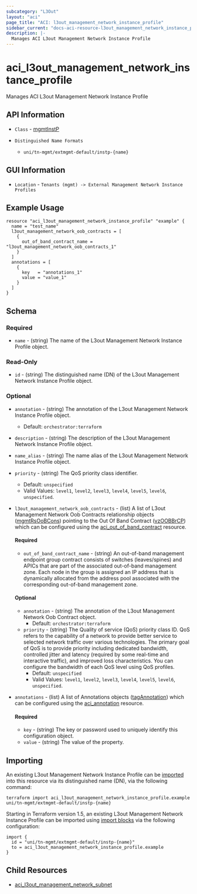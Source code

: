 ```yaml
---
subcategory: "L3Out"
layout: "aci"
page_title: "ACI: l3out_management_network_instance_profile"
sidebar_current: "docs-aci-resource-l3out_management_network_instance_profile"
description: |-
  Manages ACI L3out Management Network Instance Profile
---
```


# aci_l3out_management_network_instance_profile #

Manages ACI L3out Management Network Instance Profile

## API Information ##

* `Class` - [mgmtInstP](https://pubhub.devnetcloud.com/media/model-doc-521/docs/app/index.html#/objects/mgmtInstP/overview)

* `Distinguished Name Formats`
  - `uni/tn-mgmt/extmgmt-default/instp-{name}`

## GUI Information ##

* `Location` - `Tenants (mgmt) -> External Management Network Instance Profiles`

## Example Usage ##

```hcl
resource "aci_l3out_management_network_instance_profile" "example" {
  name = "test_name"
  l3out_management_network_oob_contracts = [
    {
      out_of_band_contract_name = "l3out_management_network_oob_contracts_1"
    }
  ]
  annotations = [
    {
      key   = "annotations_1"
      value = "value_1"
    }
  ]
}
```

## Schema

### Required

* `name` - (string) The name of the L3out Management Network Instance Profile object.

### Read-Only

* `id` - (string) The distinguished name (DN) of the L3out Management Network Instance Profile object.

### Optional
  
* `annotation` - (string) The annotation of the L3out Management Network Instance Profile object.
  - Default: `orchestrator:terraform`
* `description` - (string) The description of the L3out Management Network Instance Profile object.
* `name_alias` - (string) The name alias of the L3out Management Network Instance Profile object.
* `priority` - (string) The QoS priority class identifier.
  - Default: `unspecified`
  - Valid Values: `level1`, `level2`, `level3`, `level4`, `level5`, `level6`, `unspecified`.

* `l3out_management_network_oob_contracts` - (list) A list of L3out Management Network Oob Contracts relationship objects ([mgmtRsOoBCons](https://pubhub.devnetcloud.com/media/model-doc-521/docs/app/index.html#/objects/mgmtRsOoBCons/overview)) pointing to the Out Of Band Contract ([vzOOBBrCP](https://pubhub.devnetcloud.com/media/model-doc-521/docs/app/index.html#/objects/vzOOBBrCP/overview)) which can be configured using the [aci_out_of_band_contract](https://registry.terraform.io/providers/CiscoDevNet/aci/latest/docs/resources/out_of_band_contract) resource.
  
  #### Required
  
  * `out_of_band_contract_name` - (string) An out-of-band management endpoint group contract consists of switches (leaves/spines) and APICs that are part of the associated out-of-band management zone. Each node in the group is assigned an IP address that is dynamically allocated from the address pool associated with the corresponding out-of-band management zone.

  #### Optional
    
  * `annotation` - (string) The annotation of the L3out Management Network Oob Contract object.
    - Default: `orchestrator:terraform`
  * `priority` - (string) The Quality of service (QoS) priority class ID. QoS refers to the capability of a network to provide better service to selected network traffic over various technologies. The primary goal of QoS is to provide priority including dedicated bandwidth, controlled jitter and latency (required by some real-time and interactive traffic), and improved loss characteristics. You can configure the bandwidth of each QoS level using QoS profiles.
    - Default: `unspecified`
    - Valid Values: `level1`, `level2`, `level3`, `level4`, `level5`, `level6`, `unspecified`.

* `annotations` - (list) A list of Annotations objects ([tagAnnotation](https://pubhub.devnetcloud.com/media/model-doc-521/docs/app/index.html#/objects/tagAnnotation/overview)) which can be configured using the [aci_annotation](https://registry.terraform.io/providers/CiscoDevNet/aci/latest/docs/resources/annotation) resource.
  
  #### Required
  
  * `key` - (string) The key or password used to uniquely identify this configuration object.
  * `value` - (string) The value of the property.

## Importing

An existing L3out Management Network Instance Profile can be [imported](https://www.terraform.io/docs/import/index.html) into this resource via its distinguished name (DN), via the following command:

```
terraform import aci_l3out_management_network_instance_profile.example uni/tn-mgmt/extmgmt-default/instp-{name}
```

Starting in Terraform version 1.5, an existing L3out Management Network Instance Profile can be imported 
using [import blocks](https://developer.hashicorp.com/terraform/language/import) via the following configuration:

```
import {
  id = "uni/tn-mgmt/extmgmt-default/instp-{name}"
  to = aci_l3out_management_network_instance_profile.example
}
```

## Child Resources
  
  - [aci_l3out_management_network_subnet](https://registry.terraform.io/providers/CiscoDevNet/aci/latest/docs/resources/l3out_management_network_subnet)